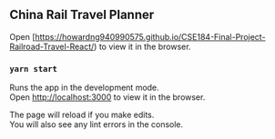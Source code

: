 ## China Rail Travel Planner

Open [https://howardng940990575.github.io/CSE184-Final-Project-Railroad-Travel-React/) to view it in the browser.

### `yarn start`

Runs the app in the development mode.<br />
Open [http://localhost:3000](http://localhost:3000) to view it in the browser.

The page will reload if you make edits.<br />
You will also see any lint errors in the console.

